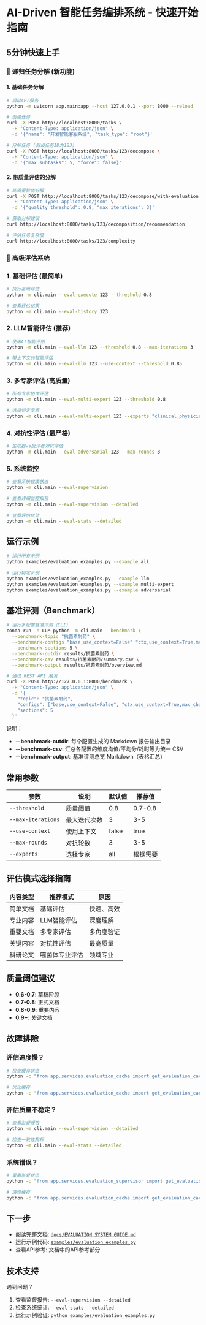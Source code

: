 # AI-Driven 智能任务编排系统 - 快速开始指南

## 5分钟快速上手

### 🚀 递归任务分解 (新功能)

#### 1. 基础任务分解
```bash
# 启动API服务
python -m uvicorn app.main:app --host 127.0.0.1 --port 8000 --reload

# 创建任务
curl -X POST http://localhost:8000/tasks \
  -H "Content-Type: application/json" \
  -d '{"name": "开发智能客服系统", "task_type": "root"}'

# 分解任务 (假设任务ID为123)
curl -X POST http://localhost:8000/tasks/123/decompose \
  -H "Content-Type: application/json" \
  -d '{"max_subtasks": 5, "force": false}'
```

#### 2. 带质量评估的分解
```bash
# 高质量智能分解
curl -X POST http://localhost:8000/tasks/123/decompose/with-evaluation \
  -H "Content-Type: application/json" \
  -d '{"quality_threshold": 0.8, "max_iterations": 3}'

# 获取分解建议
curl http://localhost:8000/tasks/123/decomposition/recommendation

# 评估任务复杂度
curl http://localhost:8000/tasks/123/complexity
```

### 🎯 高级评估系统

### 1. 基础评估 (最简单)

```bash
# 执行基础评估
python -m cli.main --eval-execute 123 --threshold 0.8

# 查看评估结果
python -m cli.main --eval-history 123
```

### 2. LLM智能评估 (推荐)

```bash
# 使用AI智能评估
python -m cli.main --eval-llm 123 --threshold 0.8 --max-iterations 3

# 带上下文的智能评估
python -m cli.main --eval-llm 123 --use-context --threshold 0.85
```

### 3. 多专家评估 (高质量)

```bash
# 所有专家协作评估
python -m cli.main --eval-multi-expert 123 --threshold 0.8

# 选择特定专家
python -m cli.main --eval-multi-expert 123 --experts "clinical_physician,regulatory_expert"
```

### 4. 对抗性评估 (最严格)

```bash
# 生成器vs批评者对抗评估
python -m cli.main --eval-adversarial 123 --max-rounds 3
```

### 5. 系统监控

```bash
# 查看系统健康状态
python -m cli.main --eval-supervision

# 查看详细监控报告
python -m cli.main --eval-supervision --detailed

# 查看评估统计
python -m cli.main --eval-stats --detailed
```

## 运行示例

```bash
# 运行所有示例
python examples/evaluation_examples.py --example all

# 运行特定示例
python examples/evaluation_examples.py --example llm
python examples/evaluation_examples.py --example multi-expert
python examples/evaluation_examples.py --example adversarial
```

## 基准评测（Benchmark）

```bash
# 运行多配置基准评测（CLI）
conda run -n LLM python -m cli.main --benchmark \
  --benchmark-topic "抗菌素耐药" \
  --benchmark-configs "base,use_context=False" "ctx,use_context=True,max_chars=3000,semantic_k=5" \
  --benchmark-sections 5 \
  --benchmark-outdir results/抗菌素耐药 \
  --benchmark-csv results/抗菌素耐药/summary.csv \
  --benchmark-output results/抗菌素耐药/overview.md

# 通过 REST API 触发
curl -X POST http://127.0.0.1:8000/benchmark \
  -H "Content-Type: application/json" \
  -d '{
    "topic": "抗菌素耐药",
    "configs": ["base,use_context=False", "ctx,use_context=True,max_chars=3000,semantic_k=5"],
    "sections": 5
  }'
```

说明：
- **--benchmark-outdir**: 每个配置生成的 Markdown 报告输出目录
- **--benchmark-csv**: 汇总各配置的维度均值/平均分/耗时等为统一 CSV
- **--benchmark-output**: 基准评测总览 Markdown（表格汇总）

## 常用参数

| 参数 | 说明 | 默认值 | 推荐值 |
|------|------|--------|--------|
| `--threshold` | 质量阈值 | 0.8 | 0.7-0.8 |
| `--max-iterations` | 最大迭代次数 | 3 | 3-5 |
| `--use-context` | 使用上下文 | false | true |
| `--max-rounds` | 对抗轮数 | 3 | 3-5 |
| `--experts` | 选择专家 | all | 根据需要 |

## 评估模式选择指南

| 内容类型 | 推荐模式 | 原因 |
|----------|----------|------|
| 简单文档 | 基础评估 | 快速、高效 |
| 专业内容 | LLM智能评估 | 深度理解 |
| 重要文档 | 多专家评估 | 多角度验证 |
| 关键内容 | 对抗性评估 | 最高质量 |
| 科研论文 | 噬菌体专业评估 | 领域专业 |

## 质量阈值建议

- **0.6-0.7**: 草稿阶段
- **0.7-0.8**: 正式文档
- **0.8-0.9**: 重要内容
- **0.9+**: 关键文档

## 故障排除

### 评估速度慢？
```bash
# 检查缓存状态
python -c "from app.services.evaluation_cache import get_evaluation_cache; print(get_evaluation_cache().get_cache_stats())"

# 优化缓存
python -c "from app.services.evaluation_cache import get_evaluation_cache; get_evaluation_cache().optimize_cache()"
```

### 评估质量不稳定？
```bash
# 查看监督报告
python -m cli.main --eval-supervision --detailed

# 检查一致性指标
python -m cli.main --eval-stats --detailed
```

### 系统错误？
```bash
# 重置监督状态
python -c "from app.services.evaluation_supervisor import get_evaluation_supervisor; get_evaluation_supervisor().reset_supervision_state()"

# 清理缓存
python -c "from app.services.evaluation_cache import get_evaluation_cache; get_evaluation_cache().clear_cache()"
```

## 下一步

- 阅读完整文档: [`docs/EVALUATION_SYSTEM_GUIDE.md`](EVALUATION_SYSTEM_GUIDE.md)
- 运行示例代码: [`examples/evaluation_examples.py`](../examples/evaluation_examples.py)
- 查看API参考: 文档中的API参考部分

## 技术支持

遇到问题？
1. 查看监督报告: `--eval-supervision --detailed`
2. 检查系统统计: `--eval-stats --detailed`
3. 运行示例验证: `python examples/evaluation_examples.py`